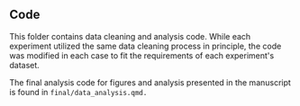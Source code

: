 ## Code

This folder contains data cleaning and analysis code. While each experiment utilized the same data cleaning process in principle, the code was modified in each case to fit the requirements of each experiment's dataset.

The final analysis code for figures and analysis presented in the manuscript is found in `final/data_analysis.qmd.`
